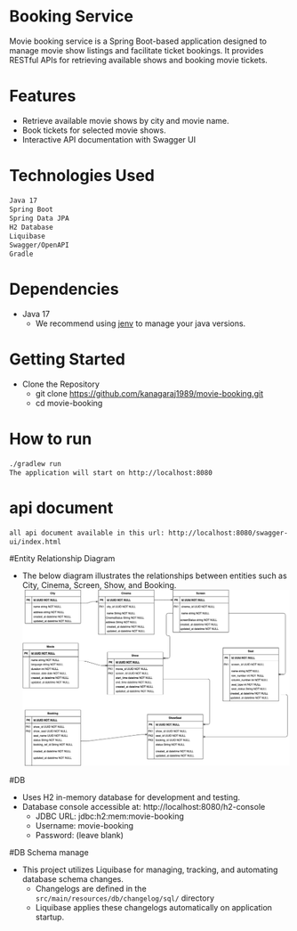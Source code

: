 # Booking Service
Movie booking service is a Spring Boot-based application designed to manage movie show listings and 
facilitate ticket bookings. It provides RESTful APIs for retrieving available shows and booking movie tickets.

# Features
* Retrieve available movie shows by city and movie name.
* Book tickets for selected movie shows.
* Interactive API documentation with Swagger UI

# Technologies Used
    Java 17
    Spring Boot
    Spring Data JPA
    H2 Database
    Liquibase
    Swagger/OpenAPI
    Gradle

# Dependencies
* Java 17
    * We recommend using [jenv](https://www.jenv.be/) to manage your java versions.

# Getting Started
* Clone the Repository
    * git clone https://github.com/kanagaraj1989/movie-booking.git
    * cd movie-booking
    
# How to run
    ./gradlew run
    The application will start on http://localhost:8080

# api document
    all api document available in this url: http://localhost:8080/swagger-ui/index.html

#Entity Relationship Diagram
* The below diagram illustrates the relationships between entities such as City, Cinema, Screen, Show, and Booking.
![Entity Relationship Diagram](movie_booking.png)

#DB
* Uses H2 in-memory database for development and testing.
* Database console accessible at: http://localhost:8080/h2-console
    * JDBC URL: jdbc:h2:mem:movie-booking
    * Username: movie-booking
    * Password: (leave blank)
    
#DB Schema manage
* This project utilizes Liquibase for managing, tracking, and automating database schema changes.
    * Changelogs are defined in the `src/main/resources/db/changelog/sql/` directory
    * Liquibase applies these changelogs automatically on application startup.
